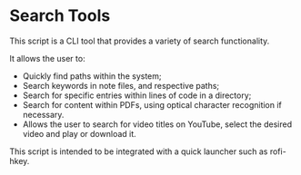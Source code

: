 Search Tools
============

This script is a CLI tool that provides a variety of search functionality.

It allows the user to:
* Quickly find paths within the system;
* Search keywords in note files, and respective paths;
* Search for specific entries within lines of code in a directory;
* Search for content within PDFs, using optical character recognition if necessary.
* Allows the user to search for video titles on YouTube, select the desired video and play or download it.

This script is intended to be integrated with a quick launcher such as rofi-hkey.
